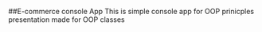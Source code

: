 ##E-commerce console App
This is simple console app for OOP prinicples presentation made for OOP classes 
